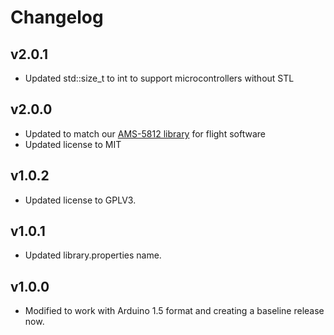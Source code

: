 # Changelog

## v2.0.1
- Updated std::size_t to int to support microcontrollers without STL

## v2.0.0
- Updated to match our [AMS-5812 library](https://github.com/bolderflight/ams5812) for flight software
- Updated license to MIT

## v1.0.2
- Updated license to GPLV3.

## v1.0.1
- Updated library.properties name.

## v1.0.0
- Modified to work with Arduino 1.5 format and creating a baseline release now.
